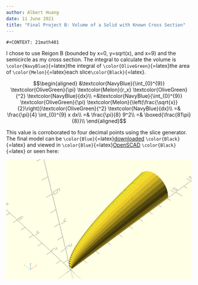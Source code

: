 ```yaml
---
author: Albert Huang
date: 11 June 2021
title: "Final Project B: Volume of a Solid with Known Cross Section"
---
```


```{=org}
#+CONTEXT: 21math401
```
I chose to use Reigon B (bounded by x=0, y=sqrt(x), and x=9) and the
semicircle as my cross section. The integral to calculate the volume is
`\color{NavyBlue}`{=latex}the integral of
`\color{OliveGreen}`{=latex}the area of `\color{Melon}`{=latex}each
slice`\color{Black}`{=latex}.

$$\begin{aligned}
 &\textcolor{NavyBlue}{\int_{0}^{9}} \textcolor{OliveGreen}{\pi} \textcolor{Melon}{r_x} \textcolor{OliveGreen}{^2} \textcolor{NavyBlue}{dx}\\
 =&\textcolor{NavyBlue}{\int_{0}^{9}} \textcolor{OliveGreen}{\pi}  \textcolor{Melon}{\left(\frac{\sqrt{x}}{2}\right)}\textcolor{OliveGreen}{^2} \textcolor{NavyBlue}{dx}\\
 =& \frac{\pi}{4}  \int_{0}^{9} x dx\\
 =& \frac{\pi}{8} 9^2\\
 =& \boxed{\frac{81\pi}{8}}\\
\end{aligned}$$

This value is corroborated to four decimal points using the slice
generator. The final model can be
`\color{Blue}`{=latex}[downloaded](https://github.com/SkoolNotes/Taproot/blob/main/21math401/KBe21math401retCrossSectionSolidFinalB.scad)
`\color{Black}`{=latex} and viewed in
`\color{Blue}`{=latex}[OpenSCAD](https://openscad.org/downloads.html)
`\color{Black}`{=latex} or seen here:

![](KBe21math401retCrossSectionSolidFinalB.png)

